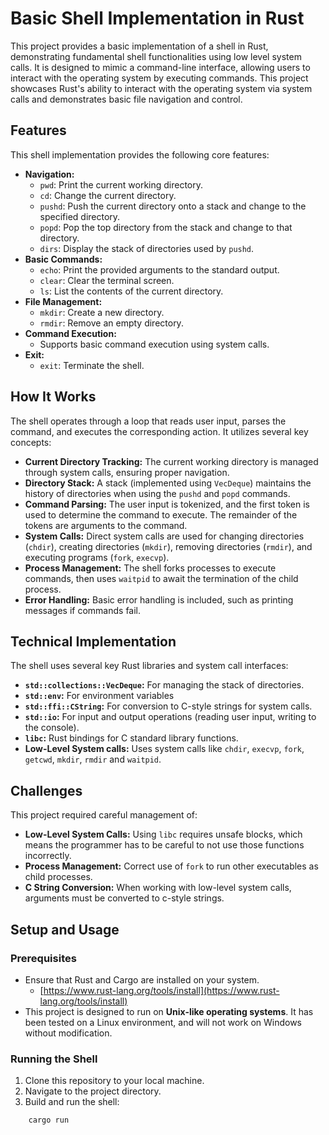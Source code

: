# Basic Shell Implementation in Rust

This project provides a basic implementation of a shell in Rust, demonstrating fundamental shell functionalities using low level system calls. It is designed to mimic a command-line interface, allowing users to interact with the operating system by executing commands. This project showcases Rust's ability to interact with the operating system via system calls and demonstrates basic file navigation and control.

## Features

This shell implementation provides the following core features:

*   **Navigation:**
    *   `pwd`: Print the current working directory.
    *   `cd`: Change the current directory.
    *   `pushd`: Push the current directory onto a stack and change to the specified directory.
    *   `popd`: Pop the top directory from the stack and change to that directory.
    *   `dirs`: Display the stack of directories used by `pushd`.
*   **Basic Commands:**
    *   `echo`: Print the provided arguments to the standard output.
    *   `clear`: Clear the terminal screen.
    *   `ls`: List the contents of the current directory.
*   **File Management:**
    *   `mkdir`: Create a new directory.
    *   `rmdir`: Remove an empty directory.
*   **Command Execution:**
    *   Supports basic command execution using system calls.
*   **Exit:**
    *   `exit`: Terminate the shell.

## How It Works

The shell operates through a loop that reads user input, parses the command, and executes the corresponding action. It utilizes several key concepts:

*   **Current Directory Tracking:** The current working directory is managed through system calls, ensuring proper navigation.
*   **Directory Stack:** A stack (implemented using `VecDeque`) maintains the history of directories when using the `pushd` and `popd` commands.
*   **Command Parsing:** The user input is tokenized, and the first token is used to determine the command to execute. The remainder of the tokens are arguments to the command.
*   **System Calls:** Direct system calls are used for changing directories (`chdir`), creating directories (`mkdir`), removing directories (`rmdir`), and executing programs (`fork`, `execvp`).
*   **Process Management:** The shell forks processes to execute commands, then uses `waitpid` to await the termination of the child process.
*   **Error Handling:** Basic error handling is included, such as printing messages if commands fail.

## Technical Implementation

The shell uses several key Rust libraries and system call interfaces:

*   **`std::collections::VecDeque`:**  For managing the stack of directories.
*   **`std::env`:** For environment variables
*   **`std::ffi::CString`:** For conversion to C-style strings for system calls.
*   **`std::io`:** For input and output operations (reading user input, writing to the console).
*    **`libc`:** Rust bindings for C standard library functions.
*    **Low-Level System calls:** Uses system calls like `chdir`, `execvp`, `fork`, `getcwd`, `mkdir`, `rmdir` and `waitpid`.

## Challenges

This project required careful management of:

*   **Low-Level System Calls:** Using `libc` requires unsafe blocks, which means the programmer has to be careful to not use those functions incorrectly.
*   **Process Management:** Correct use of `fork` to run other executables as child processes.
*   **C String Conversion:** When working with low-level system calls, arguments must be converted to c-style strings.

## Setup and Usage

### Prerequisites

*   Ensure that Rust and Cargo are installed on your system.
    *   [https://www.rust-lang.org/tools/install](https://www.rust-lang.org/tools/install)
*   This project is designed to run on **Unix-like operating systems**. It has been tested on a Linux environment, and will not work on Windows without modification.

### Running the Shell

1.  Clone this repository to your local machine.
2.  Navigate to the project directory.
3.  Build and run the shell:

```bash
    cargo run
